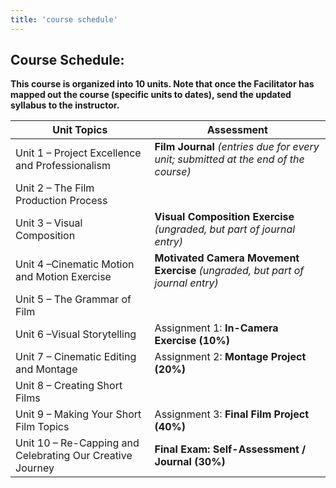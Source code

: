 ```yaml
---
title: 'course schedule'
---
```



## **Course Schedule:**


**This course is organized into 10 units.  Note that once the Facilitator has mapped out the course (specific units to dates), send the updated syllabus to the instructor.**


| **Unit Topics**                                           | **Assessment**                                                                      |
|-----------------------------------------------------------|-------------------------------------------------------------------------------------|
| Unit 1 – Project Excellence and Professionalism           | **Film Journal** *(entries due for every unit; submitted at the end of the course)* |
| Unit 2 – The Film Production Process                      |                                                                                     |
| Unit 3 – Visual Composition                               | **Visual Composition Exercise** *(ungraded, but part of journal entry)*             |
| Unit 4 –Cinematic Motion and Motion Exercise              | **Motivated Camera Movement Exercise** *(ungraded, but part of journal entry)*      |
| Unit 5 – The Grammar of Film                              |                                                                                     |
| Unit 6 –Visual Storytelling                               | Assignment 1: **In-Camera Exercise (10%)**                                          |
| Unit 7 – Cinematic Editing and Montage                    | Assignment 2: **Montage Project (20%)**                                             |
| Unit 8 – Creating Short Films                             |                                                                                     |
| Unit 9 – Making Your Short Film Topics                    | Assignment 3: **Final Film Project (40%)**                                          |
| Unit 10 – Re-Capping and Celebrating Our Creative Journey | **Final Exam: Self-Assessment / Journal (30%)**                                     |
